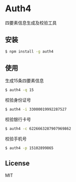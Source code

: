 # Auth4
四要素信息生成及校验工具

## 安装
```bash
$ npm install -g auth4
```

## 使用
生成15条四要素信息
```bash
$ auth4 -q 15
```

校验身份证号
```bash
$ auth4 -i 33000019992287527
```

校验银行卡号
```bash
$ auth4 -c 6226663287907969862
```

校验手机号
```bash
$ auth4 -p 15102899865
```

## License
MIT